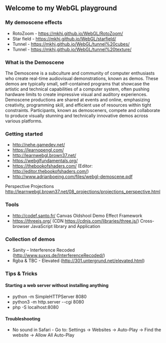 ## Welcome to my WebGL playground

### My demoscene effects

* RotoZoom - https://mkhj.github.io/WebGL/RotoZoom/
* Star field - https://mkhj.github.io/WebGL/starfield/
* Tunnel - https://mkhj.github.io/WebGL/tunnel%20cubes/
* Tunnel - https://mkhj.github.io/WebGL/tunnel%20texture/

### What is the Demoscene
The Demoscene is a subculture and community of computer enthusiasts who create real-time audiovisual demonstrations, known as demos. These demos are typically small, self-contained programs that showcase the artistic and technical capabilities of a computer system, often pushing hardware limits to create impressive visual and auditory experiences. Demoscene productions are shared at events and online, emphasizing creativity, programming skill, and efficient use of resources within tight constraints. Participants, known as demosceners, compete and collaborate to produce visually stunning and technically innovative demos across various platforms.

### Getting started

* http://nehe.gamedev.net/
* https://learnopengl.com/
* http://learnwebgl.brown37.net/
* https://webglfundamentals.org/
* https://thebookofshaders.com/ (Editor: http://editor.thebookofshaders.com/)
* http://www.adrianboeing.com/files/webgl-demoscene.pdf

Perspective Projections
http://learnwebgl.brown37.net/08_projections/projections_perspective.html

### Tools

* http://codef.santo.fr/ Canvas Oldshool Demo Effect Framework
* https://threejs.org/ (CDN https://cdnjs.com/libraries/three.js/) Cross-browser JavaScript library and Application 

### Collection of demos

* Sanity – Interference Recoded (http://www.suxxs.de/InterferenceRecoded/)
* Rgba & TBC - Elevated (http://301.untergrund.net/elevated.html)

### Tips & Tricks

#### Starting a web server without installing anything

* python -m SimpleHTTPServer 8080
* python3 -m http.server --cgi 8080
* php -S localhost:8080

#### Troubleshooting

* No sound in Safari - Go to: Settings -> Websites -> Auto-Play -> Find the website -> Allow All Auto-Play
